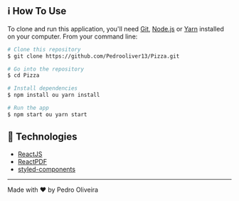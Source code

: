 ## :information_source: How To Use

To clone and run this application, you'll need [Git](https://git-scm.com), [Node.js](https://nodejs.org/en/) or [Yarn](https://yarnpkg.com/getting-started) installed on your computer. From your command line:

```bash
# Clone this repository
$ git clone https://github.com/Pedrooliver13/Pizza.git

# Go into the repository
$ cd Pizza

# Install dependencies
$ npm install ou yarn install

# Run the app
$ npm start ou yarn start

```
## :rocket: Technologies

-  [ReactJS](https://reactjs.org/)
-  [ReactPDF](https://react-pdf.org/styling)
-  [styled-components](https://www.npmjs.com/package/@react-pdf/styled-components)

---

Made with ♥ by Pedro Oliveira
